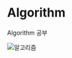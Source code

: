 # Algorithm
Algorithm  공부

![알고리즘](https://user-images.githubusercontent.com/42603919/138474194-9afdcd32-66a1-4a34-a06e-c2c767c2ec18.PNG)
